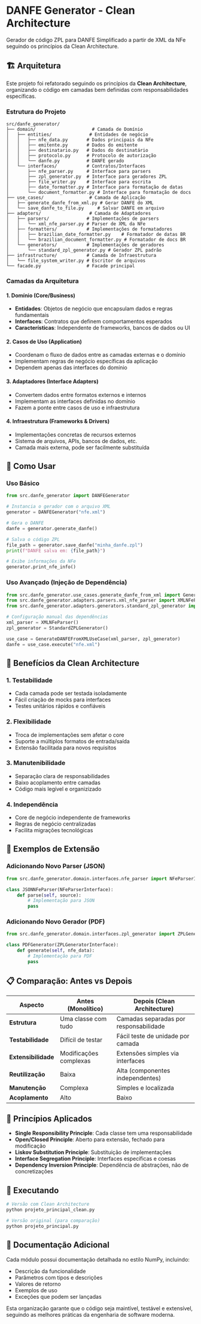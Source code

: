 # DANFE Generator - Clean Architecture

Gerador de código ZPL para DANFE Simplificado a partir de XML da NFe seguindo os princípios da Clean Architecture.

## 🏗️ Arquitetura

Este projeto foi refatorado seguindo os princípios da **Clean Architecture**, organizando o código em camadas bem definidas com responsabilidades específicas.

### Estrutura do Projeto

```
src/danfe_generator/
├── domain/                     # Camada de Domínio
│   ├── entities/              # Entidades de negócio
│   │   ├── nfe_data.py       # Dados principais da NFe
│   │   ├── emitente.py       # Dados do emitente
│   │   ├── destinatario.py   # Dados do destinatário
│   │   ├── protocolo.py      # Protocolo de autorização
│   │   └── danfe.py          # DANFE gerado
│   └── interfaces/           # Contratos/Interfaces
│       ├── nfe_parser.py     # Interface para parsers
│       ├── zpl_generator.py  # Interface para geradores ZPL
│       ├── file_writer.py    # Interface para escrita
│       ├── date_formatter.py # Interface para formatação de datas
│       └── document_formatter.py # Interface para formatação de docs
├── use_cases/                 # Camada de Aplicação
│   ├── generate_danfe_from_xml.py # Gerar DANFE do XML
│   └── save_danfe_to_file.py     # Salvar DANFE em arquivo
├── adapters/                  # Camada de Adaptadores
│   ├── parsers/              # Implementações de parsers
│   │   └── xml_nfe_parser.py # Parser de XML da NFe
│   ├── formatters/           # Implementações de formatadores
│   │   ├── brazilian_date_formatter.py    # Formatador de datas BR
│   │   └── brazilian_document_formatter.py # Formatador de docs BR
│   └── generators/           # Implementações de geradores
│       └── standard_zpl_generator.py # Gerador ZPL padrão
├── infrastructure/           # Camada de Infraestrutura
│   └── file_system_writer.py # Escritor de arquivos
└── facade.py                 # Facade principal
```

### Camadas da Arquitetura

#### 1. **Domínio** (Core/Business)
- **Entidades**: Objetos de negócio que encapsulam dados e regras fundamentais
- **Interfaces**: Contratos que definem comportamentos esperados
- **Características**: Independente de frameworks, bancos de dados ou UI

#### 2. **Casos de Uso** (Application)
- Coordenam o fluxo de dados entre as camadas externas e o domínio
- Implementam regras de negócio específicas da aplicação
- Dependem apenas das interfaces do domínio

#### 3. **Adaptadores** (Interface Adapters)
- Convertem dados entre formatos externos e internos
- Implementam as interfaces definidas no domínio
- Fazem a ponte entre casos de uso e infraestrutura

#### 4. **Infraestrutura** (Frameworks & Drivers)
- Implementações concretas de recursos externos
- Sistema de arquivos, APIs, bancos de dados, etc.
- Camada mais externa, pode ser facilmente substituída

## 🚀 Como Usar

### Uso Básico

```python
from src.danfe_generator import DANFEGenerator

# Instancia o gerador com o arquivo XML
generator = DANFEGenerator("nfe.xml")

# Gera o DANFE
danfe = generator.generate_danfe()

# Salva o código ZPL
file_path = generator.save_danfe("minha_danfe.zpl")
print(f"DANFE salva em: {file_path}")

# Exibe informações da NFe
generator.print_nfe_info()
```

### Uso Avançado (Injeção de Dependência)

```python
from src.danfe_generator.use_cases.generate_danfe_from_xml import GenerateDANFEFromXMLUseCase
from src.danfe_generator.adapters.parsers.xml_nfe_parser import XMLNFeParser
from src.danfe_generator.adapters.generators.standard_zpl_generator import StandardZPLGenerator

# Configuração manual das dependências
xml_parser = XMLNFeParser()
zpl_generator = StandardZPLGenerator()

use_case = GenerateDANFEFromXMLUseCase(xml_parser, zpl_generator)
danfe = use_case.execute("nfe.xml")
```

## 🔧 Benefícios da Clean Architecture

### 1. **Testabilidade**
- Cada camada pode ser testada isoladamente
- Fácil criação de mocks para interfaces
- Testes unitários rápidos e confiáveis

### 2. **Flexibilidade**
- Troca de implementações sem afetar o core
- Suporte a múltiplos formatos de entrada/saída
- Extensão facilitada para novos requisitos

### 3. **Manutenibilidade**
- Separação clara de responsabilidades
- Baixo acoplamento entre camadas
- Código mais legível e organizizado

### 4. **Independência**
- Core de negócio independente de frameworks
- Regras de negócio centralizadas
- Facilita migrações tecnológicas

## 📝 Exemplos de Extensão

### Adicionando Novo Parser (JSON)

```python
from src.danfe_generator.domain.interfaces.nfe_parser import NFeParserInterface

class JSONNFeParser(NFeParserInterface):
    def parse(self, source):
        # Implementação para JSON
        pass
```

### Adicionando Novo Gerador (PDF)

```python
from src.danfe_generator.domain.interfaces.zpl_generator import ZPLGeneratorInterface

class PDFGenerator(ZPLGeneratorInterface):
    def generate(self, nfe_data):
        # Implementação para PDF
        pass
```

## 📋 Comparação: Antes vs Depois

| Aspecto | Antes (Monolítico) | Depois (Clean Architecture) |
|---------|-------------------|----------------------------|
| **Estrutura** | Uma classe com tudo | Camadas separadas por responsabilidade |
| **Testabilidade** | Difícil de testar | Fácil teste de unidade por camada |
| **Extensibilidade** | Modificações complexas | Extensões simples via interfaces |
| **Reutilização** | Baixa | Alta (componentes independentes) |
| **Manutenção** | Complexa | Simples e localizada |
| **Acoplamento** | Alto | Baixo |

## 🎯 Princípios Aplicados

- **Single Responsibility Principle**: Cada classe tem uma responsabilidade
- **Open/Closed Principle**: Aberto para extensão, fechado para modificação
- **Liskov Substitution Principle**: Substituição de implementações
- **Interface Segregation Principle**: Interfaces específicas e coesas
- **Dependency Inversion Principle**: Dependência de abstrações, não de concretizações

## 🧪 Executando

```bash
# Versão com Clean Architecture
python projeto_principal_clean.py

# Versão original (para comparação)
python projeto_principal.py
```

## 📖 Documentação Adicional

Cada módulo possui documentação detalhada no estilo NumPy, incluindo:
- Descrição da funcionalidade
- Parâmetros com tipos e descrições
- Valores de retorno
- Exemplos de uso
- Exceções que podem ser lançadas

Esta organização garante que o código seja maintível, testável e extensível, seguindo as melhores práticas da engenharia de software moderna.

